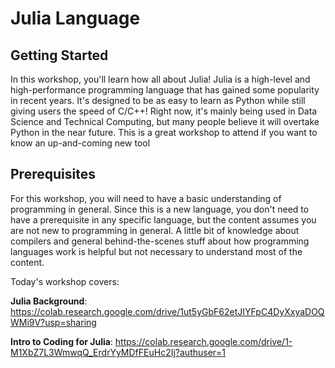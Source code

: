 # Julia Language

## Getting Started

In this workshop, you'll learn how all about Julia! Julia is a high-level and high-performance programming language that has gained some popularity in recent years. It's designed to be as easy to learn as Python while still giving users the speed of C/C++! Right now, it's mainly being used in Data Science and Technical Computing, but many people believe it will overtake Python in the near future. This is a great workshop to attend if you want to know an up-and-coming new tool

## Prerequisites

For this workshop, you will need to have a basic understanding of programming in general. Since this is a new language, you don't need to have a prerequisite in any specific language, but the content assumes you are not new to programming in general. A little bit of knowledge about compilers and general behind-the-scenes stuff about how programming languages work is helpful but not necessary to understand most of the content.

Today's workshop covers:

**Julia Background**: https://colab.research.google.com/drive/1ut5yGbF62etJIYFpC4DyXxyaDOQWMi9V?usp=sharing

**Intro to Coding for Julia**: https://colab.research.google.com/drive/1-M1XbZ7L3WmwqQ_ErdrYyMDfFEuHc2Ij?authuser=1
